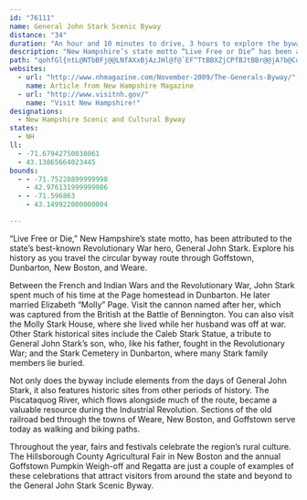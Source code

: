```yaml
---
id: "76111"
name: General John Stark Scenic Byway
distance: "34"
duration: "An hour and 10 minutes to drive, 3 hours to explore the byway"
description: "New Hampshire’s state motto “Live Free or Die” has been attributed to the state’s best-known Revolutionary War hero, General John Stark. Explore his history as you travel this 33.3-mile circular route through Goffstown, Dunbarton, New Boston, and Weare."
path: "qohfGl{ntL@NTbBFj@@LNfAXxBjAzJHl@f@`EF^TtBBXZjCPfBJtBBr@@jA?b@CdBC`AG|@Gt@YbC]lCIr@Il@G`@[rCGx@C\\E`@MbDIlDAvB@jAFpCBl@DfABt@F`BF|@@`@Bd@BfAD~B?tAC`ACl@Ab@C`@IdAWnCEh@Gl@CZKjAE`@Ej@MrAIbACh@E~AAb@?j@@v@@Z@\\FjAH|@Bb@RzAJj@ZzANj@Ld@\\fAx@~Bv@xBN^JTDJLXFVFT\\~@|BtGpBpFrDhK^~@h@lAb@x@d@x@\\f@^b@^b@l@j@x@r@n@f@d@Xd@Vf@Tr@V`GfBlOnEhBn@jBp@lAh@lAj@jAn@vAz@bBfAbEtCjDdCtFzDvDnCrAbAl@j@v@x@`AhAr@`A\\f@\\d@TZPXLLHJFPt@vAVn@d@nAj@`BrDrMHVDPf@fB|@dD|CzK`@rAFPnApDZ`ANt@ZjBZtBTdBhA|G`A`GHv@TtCBPBPDPFN@BFHHJVTb@\\|@f@`Ab@r@ZxBl@HDZNXRTRJLPXP\\N`@Tp@BNFPHb@Fb@Dd@@N@T?f@Ad@Cd@Cd@Ed@Ib@YvAId@APCd@CjAClAGdC?jA@v@@lA@~AAx@G~AEv@Iv@UnBKd@tAsBZi@tA{B`CqD\\o@Xg@tB{Gj@_Bf@oAr@{A|AaDdBaDhAsBfAuBfAwBj@iAHMvAsCHOxE_Jb@y@DIzC_GXo@b@w@r@cAp@aA\\g@\\e@r@eArCeEFMr@eAp@aAzAwBR[xFcI`AuAlAmAVSpCuB|@k@|BsArB_A|@SVERC^?nAAfEA`CGnBIx@MrAi@hBs@z@]r@]bC}@XMdA_@xAm@r@Y|CkAxAm@BA~EoBxBy@TInHuCbCcArBaA~BoA|@k@|@o@VO`DsBtA}@~BqAr@_@fD{AbA_@r@UbA]~Ac@xBg@tCg@tAOvBQbHe@jIc@dBIxG[`BM\\Gx@Ov@Qv@Ut@Wr@Yr@[r@_@FEh@[d@[n@e@pCwBvBeBtDyCpDsCfAy@p@c@p@a@NGb@Ut@[b@OdAYj@Md@Kt@Kv@GrAGNA~AGv@Ev@Gv@Iv@Kf@KrCo@f@Or@WrA?NANAx@Mh@Kf@MnA_@LCTGRAl@EV@rA@x@?v@Ev@Gx@Kt@Ot@SjBo@t@SnE}@hCe@t@Qh@Qf@Sd@Ud@Yn@g@b@_@j@q@hB{BdGyHlBcC`JsLj@q@^a@HIVWXQb@[d@YbHoDpBcAjB_AZOlAo@XS\\[NSHKR[R[Vm@rBqFd@qArBqFXw@j@wAn@}A`@{@f@{@^a@r@s@NOj@g@tHyGhFqEz@q@d@[VOXMf@QZIh@Mv@Ov@MbAOnEu@~AUh@Gh@EnBI~IQh@CXCZCr@Mv@UhBm@`Aa@@AxBaAr@[h@WRKnBy@bGkCrAo@\\O`DsA`A_@pAe@d@QhDeAnE}At@[~@i@hAy@x@o@pC}B`@[lFoErFmEROb@YXQd@Uh@QzDiADCz@YbAYlBo@f@Mt@Qv@IZAh@Ah@@f@Fh@Jf@Rd@Tb@Z`@`@TVRXx@tAP\\d@v@RZTVVVVRXRXNXJZJZHXFZBj@?h@Ef@IrA[f@Mh@Ih@Eh@Ah@Bf@Fh@Jf@Nf@Rf@T~@d@`CjA~@b@vB|@f@Pf@Nt@Ph@Hv@LZDf@Dv@FbADdURdADbPdAtABbAA|BCnA@R?dADP@nANh@Jt@P~@VdA^t@Zd@Vp@b@n@d@`@^`@^|A`B\\\\p@f@b@Zn@`@@@d@Vf@Tf@Ph@JfALr@Fh@HxBj@bAZdFzALBJDh@PLBL?RFJAJAdAMh@K\\Ad@IbEa@\\Ct@?lC?f@BZBXDZHrBr@z@^COEQA]A]C]@U?QAa@Co@AQ?QDg@MSIIKGKCs@Qe@O_Ae@g@[i@_@MKUMi@YmEsC[Sa@]a@a@]e@g@w@o@eAS]_@_AM_@Kc@Qs@Gc@Gc@Gw@Ew@C_BAgFAy@Cq@?u@AU[{B_@}BKYAM_@qB_BwHEQUo@O]Q]]g@]g@i@q@uAaBaAgAy@y@{@s@m@e@}ByA{@o@uDuCm@i@aEeEm@k@a@c@_@e@]i@S_@qAyC[k@Q[WYGIa@c@a@]q@a@g@UYMYGi@Ki@Ew@CcB?i@A[Cg@Ii@K_Bc@sA[YKi@SWQgEsDq@e@e@WYGMAMAY@sAJk@?i@A[A}BUi@Cw@AgDH[Ai@Ei@KcAWaA_@u@Ye@WYQWSUWS[[k@Ym@Uq@{@wC]uAUeAIc@Kw@KiAGy@G_B?S?e@@g@@e@De@VcCXyCJy@Hu@Fc@Ha@PgAHu@Fw@NyF?]?G?e@Aw@M_EQwIAe@Ee@CQGe@EOKa@O_@S[SWWSq@c@wAu@{Au@uB_AaAa@u@U[K[Gi@EaBGi@Gi@K[IYMKGWUUUU[Q]O_@M_@Ic@Kc@CQEe@Ew@?e@?g@@kAB{@JqB@g@Ae@Cg@EQKe@ESi@uAWc@Y_@g@c@MCWGkAUg@QWMe@Yo@e@o@g@YOYMYIu@Om@Ke@I[IYKMEYOWSWUw@{@a@_@WSe@WqBeA_Ai@yFqDWSo@i@UUUYe@w@_@_AwAwE[iA]qAa@qAgAaDy@eCQq@UgAKw@Iw@Ew@Ay@?y@@w@Dy@Hw@Hw@dA{HP}AHiAFaBFcC@w@AkAAe@IkAIu@Kw@a@_CEYOaAw@gHEe@QgAwBwLmAmHOiASoBq@oHCe@Ce@?g@@e@Bg@Fc@Hc@`@gBTeAPgA~@eHh@yD~@aHx@eGlAwIF]Fe@DSHw@Bc@?c@?k@?ICe@WwDKkAA[Eo@CgAAUEmGC{@IoBIiDC_BD_H@eCF}D?g@CkAAQGe@Kc@CKACUq@Ma@m@gBKc@CSAS?o@E[Ge@[@UAKI_@B]HMFURUVU`@g@bAS\\IN[h@ILMLOJQJMBKBMBI?a@DaCRcAHeAHUDYHOHOJOTm@Ii@CmBS[Cw@?aELuABiA@Y?uCCq@?O@[Fi@Ji@HyBd@qAL_@@aABi@AMA[Gg@QmAo@e@UYK[IYEi@Ei@?w@By@Hw@NqATi@Fi@?OAg@G[Gi@OgBu@EASGSGEAi@IYCa@Ce@A{@A[C[Cg@K{Aa@s@Ws@YYI[IsDk@w@OmE_Aw@Ki@Ea@?a@Fs@Te@RaAd@qBfAYLs@Zs@V_B^qAZYJ[Js@XgFpCgBz@wAl@k@Ps@Li@Hi@Be@@E?w@Ay@E[Eg@Ku@Sg@QaAa@{BaAo@YKGuAm@y@_@aCiAeBw@OGWM_DwAgBu@kBu@aAc@YOc@Yc@]k@m@u@_Ak@q@KIMIMGKEMCMAo@?cCxAiAt@WRa@^k@l@s@~@qBrCSVORIHEDMHY`@CDc@^a@\\mBrAq@`@mAj@mBj@e@L]Ho@Pe@R}DrBaCpA}@f@u@n@iAfA}@x@UPKFgAp@c@Rg@Rs@T}DfAqAZc@J}Af@e@TqA|@aAx@}DzCg@f@[`@iGfISVOTw@rAe@|@eAlByCpEoAdBaAlAg@f@iAdAyBfB_CzA}CdBe@RuI|CkBh@qHvA_B\\q@Ts@Xc@V{@f@sAv@cBx@aE`B{Af@}Bl@gG|@_CT}@L_ALuANi@BS?e@Aw@Gu@Ou@We@Uc@YkD_Ck@WaA[u@OcAOeBQy@EgACkD@_ADoADo@DmBJcB@{@G[Gu@Uq@[cCyAg@SYGk@K[CiAE}CDgEFoCIaCB}CHiAJi@HoB`@u@TuDz@kCx@eCl@SFiA\\q@N{Cp@eARoAXgGpAG@iEt@wGdAe@Jo@Hw@Pw@Hy@@uAMg@Ku@WyVaKaA]qA]eAO{@Cw@@}@Bi@Fy@LaEv@sAVw@Hk@BoBDwAA{CWeAOuDw@[GaAWiCi@k@Ky@QcBIuACk@Bi@Bk@Fw@NmBd@s@V_QpH_Ab@wDpBoFbDwBlAqF`DaB|@qA|@s@n@a@d@a@f@QTQV]n@_@v@a@`Ae@bASf@a@~@}@pBi@lAc@z@eA~AUXm@n@m@j@gAv@mAn@qAf@kEdAiCf@yIrAwEx@iDl@kDn@_Dl@sDn@wC`@sEf@gC^n@|Fp@nFNbAdCxSZjCV|Bz@~Hb@dEZtC`@xD\\fDhEja@t@jHTbB^|Bv@pDlBrHzAjGx@tCNx@^|BTlAd@vD`BxONxAZnCZrDFvABvAAh@EtAMpBGh@ANa@lDGZM~@OhAIp@IfACh@?f@Ah@BlABd@Dd@D^Jx@Lv@H\\^tANd@h@xAZt@\\|@Zx@Xt@\\x@tApDZr@FNd@nAdAlCfArCRj@b@hA~@dCr@jBjAxCVx@Pb@FXHVH^H\\TfAFd@Hl@NbA"
websites:
  - url: "http://www.nhmagazine.com/November-2009/The-Generals-Byway/"
    name: Article from New Hampshire Magazine
  - url: "http://www.visitnh.gov/"
    name: "Visit New Hampshire!"
designations:
  - New Hampshire Scenic and Cultural Byway
states:
  - NH
ll:
  - -71.67942750838061
  - 43.13865664023445
bounds:
  - - -71.75228899999998
    - 42.976131999999986
  - - -71.596863
    - 43.149922000000004

---
```


“Live Free or Die,” New Hampshire’s state motto, has been attributed to the state’s best-known Revolutionary War hero, General John Stark. Explore his history as you travel the circular byway route through Goffstown, Dunbarton, New Boston, and Weare.

Between the French and Indian Wars and the Revolutionary War, John Stark spent much of his time at the Page homestead in Dunbarton. He later married Elizabeth “Molly” Page. Visit the cannon named after her, which was captured from the British at the Battle of Bennington. You can also visit the Molly Stark House, where she lived while her husband was off at war. Other Stark historical sites include the Caleb Stark Statue, a tribute to General John Stark’s son, who, like his father, fought in the Revolutionary War; and the Stark Cemetery in Dunbarton, where many Stark family members lie buried.

Not only does the byway include elements from the days of General John Stark, it also features historic sites from other periods of history. The Piscataquog River, which flows alongside much of the route, became a valuable resource during the Industrial Revolution. Sections of the old railroad bed through the towns of Weare, New Boston, and Goffstown serve today as walking and biking paths.

Throughout the year, fairs and festivals celebrate the region’s rural culture. The Hillsborough County Agricultural Fair in New Boston and the annual Goffstown Pumpkin Weigh-off and Regatta are just a couple of examples of these celebrations that attract visitors from around the state and beyond to the General John Stark Scenic Byway.
